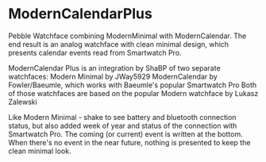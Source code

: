 ModernCalendarPlus
==================

Pebble Watchface combining ModernMinimal with ModernCalendar.
The end result is an analog watchface with clean minimal design, which presents calendar events read from Smartwatch Pro.

ModernCalendar Plus is an integration by ShaBP of two separate watchfaces:
  Modern Minimal by JWay5929
  ModernCalendar by Fowler/Baeumle, which works with Baeumle's popular Smartwatch Pro
Both of those watchfaces are based on the popular Modern watchface by Lukasz Zalewski

Like Modern Minimal - shake to see battery and bluetooth connection status, but also added week of year and status of the connection with Smartwatch Pro. The coming (or current) event is written at the bottom. When there's no event in the near future, nothing is presented to keep the clean minimal look.




